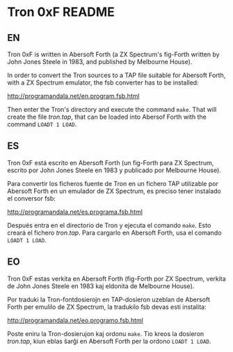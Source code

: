 # Tron 0xF README

## EN

Tron 0xF is written in Abersoft Forth (a ZX Spectrum's fig-Forth written by
John Jones Steele in 1983, and published by Melbourne House).

In order to convert the Tron sources to a TAP file suitable for Abersoft
Forth, with a ZX Spectrum emulator, the fsb converter has to be installed:

http://programandala.net/en.program.fsb.html

Then enter the Tron's directory and execute the command `make`.  That will
create the file _tron.tap_, that can be loaded into Abersof Forth with the
command `LOADT 1 LOAD`.

## ES

Tron 0xF está escrito en Abersoft Forth (un fig-Forth para ZX Spectrum, escrito
por John Jones Steele en 1983 y publicado por Melbourne House).

Para convertir los ficheros fuente de Tron en un fichero TAP utilizable por
Abersoft Forth en un emulador de ZX Spectrum, es preciso tener instalado el
conversor fsb:

http://programandala.net/es.programa.fsb.html

Después entra en el directorio de Tron y ejecuta el comando `make`.  Esto
creará el fichero _tron.tap_. Para cargarlo en Abersoft Forth, usa el comando
`LOADT 1 LOAD`.

## EO

Tron 0xF estas verkita en Abersoft Forth (fig-Forth por ZX Spectrum, verkita de
John Jones Steele en 1983 kaj eldonita de Melbourne House).

Por traduki la Tron-fontdosierojn en TAP-dosieron uzeblan de Abersoft Forth
per emulilo de ZX Spectrum, la tradukilo fsb devas esti instalita:

http://programandala.net/eo.programo.fsb.html

Poste eniru la Tron-dosierujon kaj ordonu `make`. Tio kreos la dosieron
_tron.tap_, kiun eblas ŝarĝi en Abersoft Forth per la ordono `LOADT 1 LOAD`.
